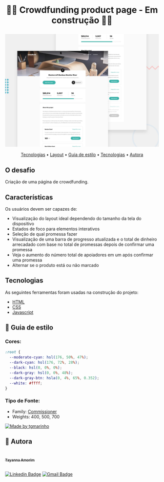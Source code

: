 <h1 align="center">
   <p>🔨🚧 Crowdfunding product page - Em construção  🚧🔨</p>
</h1>

![Design preview for the Crowdfunding product page coding challenge](./design/desktop-preview.jpg)

<p align="center">
 <a href="#tecnologias">Tecnologias</a> •
 <a href="#layout">Layout</a> • 
 <a href="#-guia-de-estilo">Guia de estilo</a> • 
 <a href="#tecnologias">Tecnologias</a> • 
 <a href="#-autora">Autora</a>
</p>

## O desafio

Criação de uma página de crowdfunding.

## Características

Os usuários devem ser capazes de:

- Visualização do layout ideal dependendo do tamanho da tela do dispositivo
- Estados de foco para elementos interativos
- Seleção de qual promessa fazer
- Visualização de uma barra de progresso atualizada e o total de dinheiro arrecadado com base no total de promessas depois de confirmar uma promessa
- Veja o aumento do número total de apoiadores em um após confirmar uma promessa
- Alternar se o produto está ou não marcado

## Tecnologias

As seguintes ferramentas foram usadas na construção do projeto:

- [HTML](https://www.w3schools.com/html/)
- [CSS](https://www.w3schools.com/css/)
- [Javascript](https://www.w3schools.com/js/js_intro.asp/)

## 🎨 Guia de estilo

### Cores:

```css
:root {
  --moderate-cyan: hsl(176, 50%, 47%);
  --dark-cyan: hsl(176, 72%, 28%);
  --black: hsl(0, 0%, 0%);
  --dark-gray: hsl(0, 0%, 48%);
  --dark-gray-btn: hsla(0, 4%, 65%, 0.352);
  --white: #ffff;
}
```

### Tipo de Fonte:

- Family: [Commissioner](https://fonts.google.com/specimen/Commissioner)
- Weights: 400, 500, 700

<a href="https://www.figma.com/file/EYimYoWWhNVjDZdc0zv1Vw/DD-Portfolio-Copy?fuid=1100112420700070907">
  <img alt="Made by tgmarinho" src="https://img.shields.io/badge/%20Fonte%20-Google Fonts-%2304D361">
</a>

## 🦸 Autora

<a href="https://www.linkedin.com/in/tayanna-amorim-98161623b/">
 <img style="border-radius: 50%;" src="https://avatars.githubusercontent.com/u/105131804?v=4" width="100px;" alt=""/>
 <br />
 <sub><b>Tayanna Amorim</b></sub></a> <a href="https://www.linkedin.com/in/tayanna-amorim-98161623b/" title="tayanna"></a>
 <br />
<br />

[![Linkedin Badge](https://img.shields.io/badge/-Tayanna-blue?style=flat-square&logo=Linkedin&logoColor=white&link=https://www.linkedin.com/in/tgmarinho/)](https://www.linkedin.com/in/tayanna-amorim-98161623b/)
[![Gmail Badge](https://img.shields.io/badge/-amorim.tayanna@gmail.com-c14438?style=flat-square&logo=Gmail&logoColor=white&link=mailto:amorim.tayanna@gmail.com)](mailto:amorim.tayanna@gmail.com)

